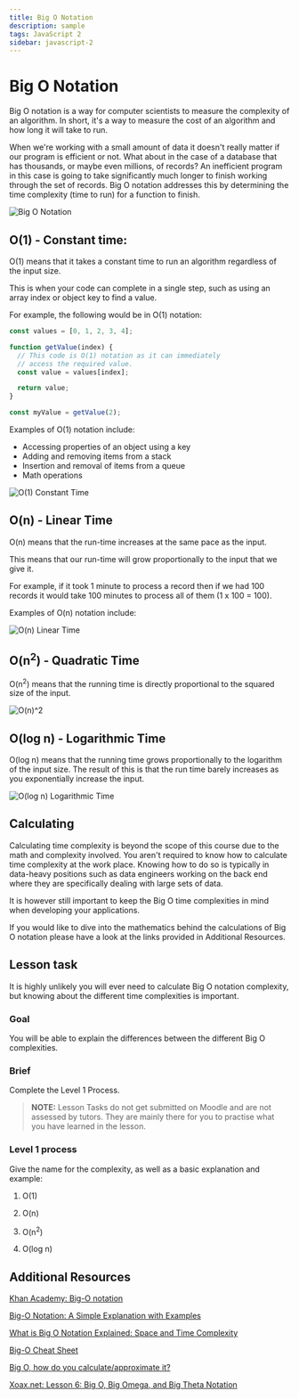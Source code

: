 ```yaml
---
title: Big O Notation
description: sample
tags: JavaScript 2
sidebar: javascript-2
---
```


# Big O Notation

Big O notation is a way for computer scientists to measure the complexity of an algorithm. In short, it's a way to measure the cost of an algorithm and how long it will take to run.

When we're working with a small amount of data it doesn't really matter if our program is efficient or not. What about in the case of a database that has thousands, or maybe even millions, of records? An inefficient program in this case is going to take significantly much longer to finish working through the set of records. Big O notation addresses this by determining the time complexity (time to run) for a function to finish.

![Big O Notation](../images/javascript-2/algorithms/big-o-notation-main.png)

## O(1) - Constant time:

O(1) means that it takes a constant time to run an algorithm regardless of the input size.

This is when your code can complete in a single step, such as using an array index or object key to find a value.

For example, the following would be in O(1) notation:

```js
const values = [0, 1, 2, 3, 4];

function getValue(index) {
  // This code is O(1) notation as it can immediately
  // access the required value.
  const value = values[index];

  return value;
}

const myValue = getValue(2);
```

Examples of O(1) notation include:

- Accessing properties of an object using a key
- Adding and removing items from a stack
- Insertion and removal of items from a queue
- Math operations

![O(1) Constant Time](../images/javascript-2/algorithms/big-o-notation-o1.png)

## O(n) - Linear Time

O(n) means that the run-time increases at the same pace as the input.

This means that our run-time will grow proportionally to the input that we give it.

For example, if it took 1 minute to process a record then if we had 100 records it would take 100 minutes to process all of them (1 x 100 = 100).

Examples of O(n) notation include:

![O(n) Linear Time](../images/javascript-2/algorithms/big-o-notation-on.png)

## O(n<sup>2</sup>) - Quadratic Time

O(n<sup>2</sup>) means that the running time is directly proportional to the squared size of the input.

![O(n)^2](../images/javascript-2/algorithms/big-o-notation-on2.png)

## O(log n) - Logarithmic Time

O(log n) means that the running time grows proportionally to the logarithm of the input size. The result of this is that the run time barely increases as you exponentially increase the input.

![O(log n) Logarithmic Time](../images/javascript-2/algorithms/big-o-notation-ologn.png)

## Calculating

Calculating time complexity is beyond the scope of this course due to the math and complexity involved. You aren't required to know how to calculate time complexity at the work place. Knowing how to do so is typically in data-heavy positions such as data engineers working on the back end where they are specifically dealing with large sets of data.

It is however still important to keep the Big O time complexities in mind when developing your applications.

If you would like to dive into the mathematics behind the calculations of Big O notation please have a look at the links provided in Additional Resources.

## Lesson task

It is highly unlikely you will ever need to calculate Big O notation complexity, but knowing about the different time complexities is important.

### Goal

You will be able to explain the differences between the different Big O complexities.

### Brief

Complete the Level 1 Process.

> <b>NOTE:</b> Lesson Tasks do not get submitted on Moodle and are not assessed by tutors. They are mainly there for you to practise what you have learned in the lesson.

### Level 1 process

Give the name for the complexity, as well as a basic explanation and example:

1. O(1)

2. O(n)

3. O(n<sup>2</sup>)

4. O(log n)

## Additional Resources

[Khan Academy: Big-O notation](https://www.khanacademy.org/computing/computer-science/algorithms/asymptotic-notation/a/big-o-notation)

[Big-O Notation: A Simple Explanation with Examples](https://betterprogramming.pub/big-o-notation-a-simple-explanation-with-examples-a56347d1daca)

[What is Big O Notation Explained: Space and Time Complexity](https://www.freecodecamp.org/news/big-o-notation-why-it-matters-and-why-it-doesnt-1674cfa8a23c/)

[Big-O Cheat Sheet](https://www.bigocheatsheet.com/)

[Big O, how do you calculate/approximate it?](https://stackoverflow.com/questions/3255/big-o-how-do-you-calculate-approximate-it)

[Xoax.net: Lesson 6: Big O, Big Omega, and Big Theta Notation](https://xoax.net/sub_comp_sci/crs_algo/Lesson6/)
